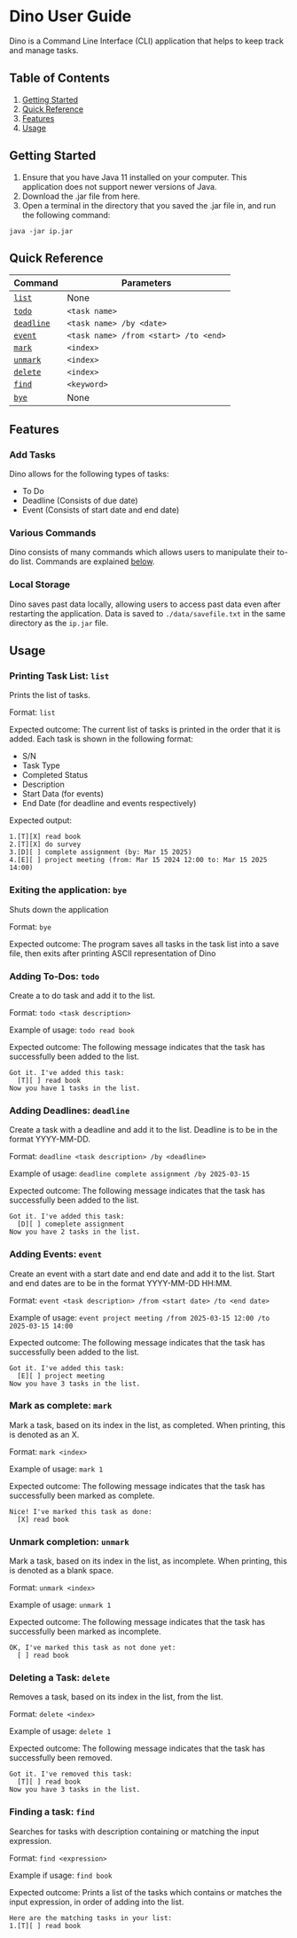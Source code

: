 # Dino User Guide

Dino is a Command Line Interface (CLI) application that helps to keep track and manage tasks.

## Table of Contents
1. [Getting Started](#getting-started)
2. [Quick Reference](#quick-reference)
3. [Features](#features)
4. [Usage](#usage)

## Getting Started
1. Ensure that you have Java 11 installed on your computer. This application does not support newer versions of Java.
2. Download the .jar file from here.
3. Open a terminal in the directory that you saved the .jar file in, and run the following command:
```
java -jar ip.jar
```
## Quick Reference

|Command                                    |Parameters                             |
|-------------------------------------------|---------------------------------------|
|[`list`](#printing-task-list-list)         |None                                   |
|[`todo`](#adding-to-dos-todo)              |`<task name>`                          |
|[`deadline`](#adding-deadlines-deadline)   |`<task name> /by <date>`               |
|[`event`](#adding-events-event)            |`<task name> /from <start> /to <end>`  |
|[`mark`](#mark-as-complete-mark)           |`<index>`                              |
|[`unmark`](#unmark-completion-unmark)      |`<index>`                              |
|[`delete`](#deleting-a-task-delete)        |`<index>`                              |
|[`find`](#finding-a-task-find)             |`<keyword>`                            |
|[`bye`](#exiting-the-application-bye)      |None                                   |

## Features

### Add Tasks

Dino allows for the following types of tasks:
- To Do
- Deadline (Consists of due date)
- Event (Consists of start date and end date)

### Various Commands

Dino consists of many commands which allows users to manipulate their to-do list.
Commands are explained [below](#Usage).

### Local Storage

Dino saves past data locally, allowing users to access past data even after restarting the application.
Data is saved to `./data/savefile.txt` in the same directory as the `ip.jar` file.

## Usage

### Printing Task List: `list`

Prints the list of tasks.

Format: `list`

Expected outcome:
The current list of tasks is printed in the order that it is added.
Each task is shown in the following format:
- S/N
- Task Type
- Completed Status
- Description
- Start Data (for events)
- End Date (for deadline and events respectively)

Expected output:
```
1.[T][X] read book
2.[T][X] do survey
3.[D][ ] complete assignment (by: Mar 15 2025)
4.[E][ ] project meeting (from: Mar 15 2024 12:00 to: Mar 15 2025 14:00)
```

### Exiting the application: `bye`

Shuts down the application

Format: `bye`

Expected outcome:
The program saves all tasks in the task list into a save file, then exits after printing ASCII representation of Dino

### Adding To-Dos: `todo`

Create a to do task and add it to the list.

Format: `todo <task description>`

Example of usage: `todo read book`

Expected outcome:
The following message indicates that the task has successfully been added to the list.
```
Got it. I've added this task:
  [T][ ] read book
Now you have 1 tasks in the list.
```

### Adding Deadlines: `deadline`

Create a task with a deadline and add it to the list.
Deadline is to be in the format YYYY-MM-DD.

Format: `deadline <task description> /by <deadline>`

Example of usage: `deadline complete assignment /by 2025-03-15`

Expected outcome:
The following message indicates that the task has successfully been added to the list.
```
Got it. I've added this task:
  [D][ ] comeplete assignment
Now you have 2 tasks in the list.
```

### Adding Events: `event`

Create an event with a start date and end date and add it to the list.
Start and end dates are to be in the format YYYY-MM-DD HH:MM.

Format: `event <task description> /from <start date> /to <end date>`

Example of usage: `event project meeting /from 2025-03-15 12:00 /to 2025-03-15 14:00`

Expected outcome:
The following message indicates that the task has successfully been added to the list.
```
Got it. I've added this task:
  [E][ ] project meeting
Now you have 3 tasks in the list.
```

### Mark as complete: `mark`

Mark a task, based on its index in the list, as completed.
When printing, this is denoted as an X.

Format: `mark <index>`

Example of usage: `mark 1`

Expected outcome:
The following message indicates that the task has successfully been marked as complete.
```
Nice! I've marked this task as done:
  [X] read book
```

### Unmark completion: `unmark`

Mark a task, based on its index in the list, as incomplete.
When printing, this is denoted as a blank space.

Format: `unmark <index>`

Example of usage: `unmark 1`

Expected outcome:
The following message indicates that the task has successfully been marked as incomplete.
```
OK, I've marked this task as not done yet:
  [ ] read book
```

### Deleting a Task: `delete`

Removes a task, based on its index in the list, from the list.

Format: `delete <index>`

Example of usage: `delete 1`

Expected outcome:
The following message indicates that the task has successfully been removed.
```
Got it. I've removed this task:
  [T][ ] read book
Now you have 3 tasks in the list.
```

### Finding a task: `find`

Searches for tasks with description containing or matching the input expression.

Format: `find <expression>`

Example if usage: `find book`

Expected outcome:
Prints a list of the tasks which contains or matches the input expression, in order of adding into the list.
```
Here are the matching tasks in your list:
1.[T][ ] read book
```
